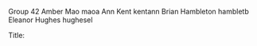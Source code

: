Group 42
    Amber Mao       maoa
    Ann Kent        kentann
    Brian Hambleton hambletb
    Eleanor Hughes  hughesel
    

Title:


